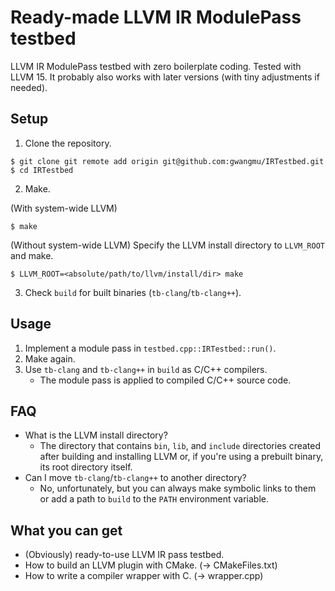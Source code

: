 # Ready-made LLVM IR ModulePass testbed

LLVM IR ModulePass testbed with zero boilerplate coding. Tested with LLVM 15. It probably also works with later versions (with tiny adjustments if needed).

## Setup

1. Clone the repository. 

```
$ git clone git remote add origin git@github.com:gwangmu/IRTestbed.git
$ cd IRTestbed
```

2. Make.

(With system-wide LLVM)

```
$ make
```

(Without system-wide LLVM) Specify the LLVM install directory to `LLVM_ROOT` and make.

```
$ LLVM_ROOT=<absolute/path/to/llvm/install/dir> make
```

3. Check `build` for built binaries (`tb-clang`/`tb-clang++`).

## Usage

1. Implement a module pass in `testbed.cpp::IRTestbed::run()`.
2. Make again.
3. Use `tb-clang` and `tb-clang++` in `build` as C/C++ compilers.
    - The module pass is applied to compiled C/C++ source code.

## FAQ

* What is the LLVM install directory?
    - The directory that contains `bin`, `lib`, and `include` directories
      created after building and installing LLVM or, if you're using a prebuilt
      binary, its root directory itself.
* Can I move `tb-clang`/`tb-clang++` to another directory?
    - No, unfortunately, but you can always make symbolic links to them or add a path to `build` to the `PATH` environment variable.

## What you can get

* (Obviously) ready-to-use LLVM IR pass testbed.
* How to build an LLVM plugin with CMake. (-> CMakeFiles.txt)
* How to write a compiler wrapper with C. (-> wrapper.cpp)
